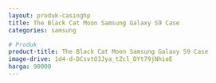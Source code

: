 ```yaml
---
layout: produk-casinghp
title: The Black Cat Moon Samsung Galaxy S9 Case
categories: samsung

# Produk
product-title: The Black Cat Moon Samsung Galaxy S9 Case
image-drive: 1d4-d-DCsvtO3Jya_tZcl_DYt79jNhioE
harga: 90000
---
```

